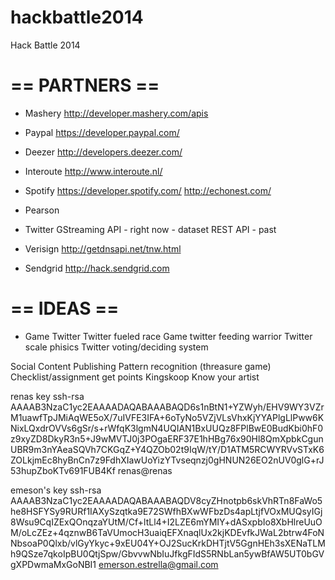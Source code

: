 hackbattle2014
==============

Hack Battle 2014

== PARTNERS ==
==============

- Mashery
http://developer.mashery.com/apis

- Paypal
https://developer.paypal.com/

- Deezer
http://developers.deezer.com/

- Interoute
http://www.interoute.nl/

- Spotify
https://developer.spotify.com/
http://echonest.com/

- Pearson

- Twitter
GStreaming API - right now - dataset
REST API - past

- Verisign
http://getdnsapi.net/tnw.html

- Sendgrid
http://hack.sendgrid.com

== IDEAS ==
===========


- Game Twitter
Twitter fueled race
Game twitter feeding warrior
Twitter scale phisics
Twitter voting/deciding system

Social Content Publishing
Pattern recognition (threasure game)
Checklist/assignment get points
Kingskoop
Know your artist


renas key
ssh-rsa AAAAB3NzaC1yc2EAAAADAQABAAABAQD6s1nBtN1+YZWyh/EHV9WY3VZrM1uawfTpJMiAqWE5oX/7uIVFE3IFA+6oTyNo5VZjVLsVhxKjYYAPlgLlPww6KNixLQxdrOVVs6gSr/s+rWfqK3lgmN4UQIAN1BxUUQz8FPlBwE0BudKbi0hF0z9xyZD8DkyR3n5+J9wMVTJ0j3POgaERF37E1hHBg76x90Hl8QmXpbkCgunUBR9m3nYAeaSQVh7CKGqZ+Y4QZOb02t9IqW/tY/D1ATM5RCWYRVvSTxK6ZOLkjmEc8hyBnCn7z9FdhXIawUoYizYTvseqnzj0gHNUN26EO2nUV0glG+rJ53hupZboKTv691FUB4Kf renas@renas

emeson's key
ssh-rsa AAAAB3NzaC1yc2EAAAADAQABAAABAQDV8cyZHnotpb6skVhRTn8FaWo5he8HSFYSy9RURf1IAXySzqtka9E72SWfhBXwWFbzDs4apLtjfVOxMUQsyIGj8Wsu9CqIZExQOnqzaYUtM/Cf+ltLl4+I2LZE6mYMIY+dASxpbIo8XbHlreUuOM/oLcZEz+4qznwB6TaVUmocH3uaiqEFXnaqlUx2kjKDEvfkJWaL2btrw4FoNNbsoaP0Qlxb/vlGyYkyc+9xEU04Y+OJ2SucKrkDHTjtV5GgnHEh3sXENaTLMh9QSze7qkoIpBU0QtjSpw/GbvvwNbIuJfkgFIdS5RNbLan5ywBfAW5UT0bGVgXPDwmaMxGoNBI1 emerson.estrella@gmail.com
